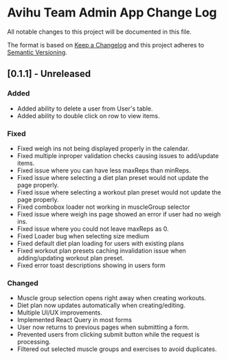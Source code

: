 # Avihu Team Admin App Change Log

All notable changes to this project will be documented in this file.

The format is based on [Keep a Changelog](http://keepachangelog.com/)
and this project adheres to [Semantic Versioning](http://semver.org/).

## [0.1.1] - Unreleased

### Added

- Added ability to delete a user from User's table.
- Added ability to double click on row to view items.

### Fixed

- Fixed weigh ins not being displayed properly in the calendar.
- Fixed multiple inproper validation checks causing issues to add/update items.
- Fixed issue where you can have less maxReps than minReps.
- Fixed issue where selecting a diet plan preset would not update the page properly.
- Fixed issue where selecting a workout plan preset would not update the page properly.
- Fixed combobox loader not working in muscleGroup selector
- Fixed issue where weigh ins page showed an error if user had no weigh ins.
- Fixed issue where you could not leave maxReps as 0.
- Fixed Loader bug when selecting size medium
- Fixed default diet plan loading for users with existing plans
- Fixed workout plan presets caching invalidation issue when adding/updating workout plan preset.
- Fixed error toast descriptions showing in users form

### Changed

- Muscle group selection opens right away when creating workouts.
- Diet plan now updates automatically when creating/editing.
- Multiple UI/UX improvements.
- Implemented React Query in most forms
- User now returns to previous pages when submitting a form.
- Prevented users from clicking submit button while the request is processing.
- Filtered out selected muscle groups and exercises to avoid duplicates.
